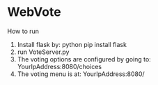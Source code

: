 # WebVote
How to run
1. Install flask by: python pip install flask
2. run VoteServer.py
3. The voting options are configured by going to: YourIpAddress:8080/choices
4. The voting menu is at: YourIpAddress:8080/
